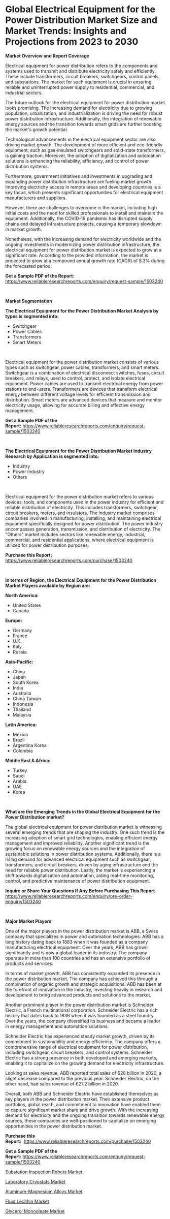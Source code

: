 <p><h1>Global Electrical Equipment for the Power Distribution Market Size and Market Trends: Insights and Projections from 2023 to 2030</h1></p><p><strong>Market Overview and Report Coverage</strong></p>
<p><p>Electrical equipment for power distribution refers to the components and systems used to transmit and distribute electricity safely and efficiently. These include transformers, circuit breakers, switchgears, control panels, and substations. The market for such equipment is crucial in ensuring reliable and uninterrupted power supply to residential, commercial, and industrial sectors.</p><p>The future outlook for the electrical equipment for power distribution market looks promising. The increasing demand for electricity due to growing population, urbanization, and industrialization is driving the need for robust power distribution infrastructure. Additionally, the integration of renewable energy sources and the transition towards smart grids are further boosting the market's growth potential.</p><p>Technological advancements in the electrical equipment sector are also driving market growth. The development of more efficient and eco-friendly equipment, such as gas-insulated switchgears and solid-state transformers, is gaining traction. Moreover, the adoption of digitalization and automation solutions is enhancing the reliability, efficiency, and control of power distribution systems.</p><p>Furthermore, government initiatives and investments in upgrading and expanding power distribution infrastructure are fueling market growth. Improving electricity access in remote areas and developing countries is a key focus, which presents significant opportunities for electrical equipment manufacturers and suppliers.</p><p>However, there are challenges to overcome in the market, including high initial costs and the need for skilled professionals to install and maintain the equipment. Additionally, the COVID-19 pandemic has disrupted supply chains and delayed infrastructure projects, causing a temporary slowdown in market growth.</p><p>Nonetheless, with the increasing demand for electricity worldwide and the ongoing investments in modernizing power distribution infrastructure, the electrical equipment for power distribution market is expected to grow at a significant rate. According to the provided information, the market is projected to grow at a compound annual growth rate (CAGR) of 8.3% during the forecasted period.</p></p>
<p><strong>Get a Sample PDF of the Report:</strong> <a href="https://www.reliableresearchreports.com/enquiry/request-sample/1503240">https://www.reliableresearchreports.com/enquiry/request-sample/1503240</a></p>
<p>&nbsp;</p>
<p><strong>Market Segmentation</strong></p>
<p><strong>The Electrical Equipment for the Power Distribution Market Analysis by types is segmented into:</strong></p>
<p><ul><li>Switchgear</li><li>Power Cables</li><li>Transformers</li><li>Smart Meters</li></ul></p>
<p>&nbsp;</p>
<p><p>Electrical equipment for the power distribution market consists of various types such as switchgear, power cables, transformers, and smart meters. Switchgear is a combination of electrical disconnect switches, fuses, circuit breakers, and relays, used to control, protect, and isolate electrical equipment. Power cables are used to transmit electrical energy from power stations to end-users. Transformers are devices that transform electrical energy between different voltage levels for efficient transmission and distribution. Smart meters are advanced devices that measure and monitor electricity usage, allowing for accurate billing and effective energy management.</p></p>
<p><strong>Get a Sample PDF of the Report:</strong>&nbsp;<a href="https://www.reliableresearchreports.com/enquiry/request-sample/1503240">https://www.reliableresearchreports.com/enquiry/request-sample/1503240</a></p>
<p>&nbsp;</p>
<p><strong>The Electrical Equipment for the Power Distribution Market Industry Research by Application is segmented into:</strong></p>
<p><ul><li>Industry</li><li>Power Industry</li><li>Others</li></ul></p>
<p>&nbsp;</p>
<p><p>Electrical equipment for the power distribution market refers to various devices, tools, and components used in the power industry for efficient and reliable distribution of electricity. This includes transformers, switchgear, circuit breakers, meters, and insulators. The industry market comprises companies involved in manufacturing, installing, and maintaining electrical equipment specifically designed for power distribution. The power industry encompasses generation, transmission, and distribution of electricity. The "Others" market includes sectors like renewable energy, industrial, commercial, and residential applications, where electrical equipment is utilized for power distribution purposes.</p></p>
<p><strong>Purchase this Report:</strong>&nbsp; <a href="https://www.reliableresearchreports.com/purchase/1503240">https://www.reliableresearchreports.com/purchase/1503240</a></p>
<p>&nbsp;</p>
<p><strong>In terms of Region, the Electrical Equipment for the Power Distribution Market Players available by Region are:</strong></p>
<p>
    <p> <strong> North America: </strong>
        <ul>
            <li>United States</li>
            <li>Canada</li>
        </ul>
        </p> 
    <p> <strong> Europe: </strong>
        <ul>
            <li>Germany</li>
            <li>France</li>
            <li>U.K.</li>
            <li>Italy</li>
            <li>Russia</li>
        </ul>
        </p> 
    <p> <strong> Asia-Pacific: </strong>
        <ul>
            <li>China</li>
            <li>Japan</li>
            <li>South Korea</li>
            <li>India</li>
            <li>Australia</li>
            <li>China Taiwan</li>
            <li>Indonesia</li>
            <li>Thailand</li>
            <li>Malaysia</li>
        </ul>
        </p> 
    <p> <strong> Latin America: </strong>
        <ul>
            <li>Mexico</li>
            <li>Brazil</li>
            <li>Argentina Korea</li>
            <li>Colombia</li>
        </ul>
        </p> 
    <p> <strong> Middle East & Africa: </strong>
        <ul>
            <li>Turkey</li>
            <li>Saudi</li>
            <li>Arabia</li>
            <li>UAE</li>
            <li>Korea</li>
        </ul>
    </p>
    </p>
<p>&nbsp;</p>
<p><strong>What are the Emerging Trends in the Global Electrical Equipment for the Power Distribution market?</strong></p>
<p><p>The global electrical equipment for power distribution market is witnessing several emerging trends that are shaping the industry. One such trend is the increasing adoption of smart grid technologies, enabling efficient energy management and improved reliability. Another significant trend is the growing focus on renewable energy sources and the integration of sustainable solutions in power distribution systems. Additionally, there is a rising demand for advanced electrical equipment such as switchgear, transformers, and circuit breakers, driven by aging infrastructure and the need for reliable power distribution. Lastly, the market is experiencing a shift towards digitalization and automation, aiding real-time monitoring, control, and predictive maintenance of power distribution equipment.</p></p>
<p><strong>Inquire or Share Your Questions If Any Before Purchasing This Report</strong>- <a href="https://www.reliableresearchreports.com/enquiry/pre-order-enquiry/1503240">https://www.reliableresearchreports.com/enquiry/pre-order-enquiry/1503240</a></p>
<p>&nbsp;</p>
<p><strong>Major Market Players</strong></p>
<p><p>One of the major players in the power distribution market is ABB, a Swiss company that specializes in power and automation technologies. ABB has a long history dating back to 1883 when it was founded as a company manufacturing electrical equipment. Over the years, ABB has grown significantly and is now a global leader in its industry. The company operates in more than 100 countries and has an extensive portfolio of products and services.</p><p>In terms of market growth, ABB has consistently expanded its presence in the power distribution market. The company has achieved this through a combination of organic growth and strategic acquisitions. ABB has been at the forefront of innovation in the industry, investing heavily in research and development to bring advanced products and solutions to the market.</p><p>Another prominent player in the power distribution market is Schneider Electric, a French multinational corporation. Schneider Electric has a rich history that dates back to 1836 when it was founded as a steel foundry. Over the years, the company diversified its business and became a leader in energy management and automation solutions.</p><p>Schneider Electric has experienced steady market growth, driven by its commitment to sustainability and energy efficiency. The company offers a comprehensive range of electrical equipment for power distribution, including switchgear, circuit breakers, and control systems. Schneider Electric has a strong presence in both developed and emerging markets, enabling it to capitalize on the growing demand for electricity infrastructure.</p><p>Looking at sales revenue, ABB reported total sales of $28 billion in 2020, a slight decrease compared to the previous year. Schneider Electric, on the other hand, had sales revenue of €27.2 billion in 2020.</p><p>Overall, both ABB and Schneider Electric have established themselves as key players in the power distribution market. Their extensive product portfolios, global reach, and commitment to innovation have enabled them to capture significant market share and drive growth. With the increasing demand for electricity and the ongoing transition towards renewable energy sources, these companies are well-positioned to capitalize on emerging opportunities in the power distribution market.</p></p>
<p><strong>Purchase this Report:</strong>&nbsp;&nbsp;<a href="https://www.reliableresearchreports.com/purchase/1503240">https://www.reliableresearchreports.com/purchase/1503240</a></p>
<p></p>
<p><strong>Get a Sample PDF of the Report:</strong>&nbsp;<a href="https://www.reliableresearchreports.com/enquiry/request-sample/1503240">https://www.reliableresearchreports.com/enquiry/request-sample/1503240</a></p>
<p><p><a href="https://www.linkedin.com/pulse/substation-inspection-robots-market-size-share-amp-trends/">Substation Inspection Robots Market</a></p><p><a href="https://github.com/ashepherd82/Market-Research-Report-List-1/blob/main/laboratory-cryostats-market.md">Laboratory Cryostats Market</a></p><p><a href="https://www.linkedin.com/pulse/aluminum-magnesium-alloys-market-size-growth-forecast/">Aluminum-Magnesium Alloys Market</a></p><p><a href="https://medium.com/@charityrice2662/fluid-lecithin-market-size-growth-forecast-2023-2030-62fab2d736d6">Fluid Lecithin Market</a></p><p><a href="https://medium.com/@chiragreportprime/glycerol-monooleate-market-size-growth-forecast-2023-2030-bf1624b6fcb0">Glycerol Monooleate Market</a></p></p>